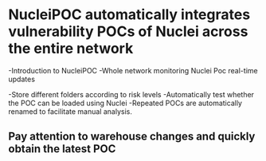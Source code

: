 # NucleiPOC automatically integrates vulnerability POCs of Nuclei across the entire network

-Introduction to NucleiPOC
-Whole network monitoring Nuclei Poc real-time updates

-Store different folders according to risk levels
-Automatically test whether the POC can be loaded using Nuclei
-Repeated POCs are automatically renamed to facilitate manual analysis.
## Pay attention to warehouse changes and quickly obtain the latest POC
